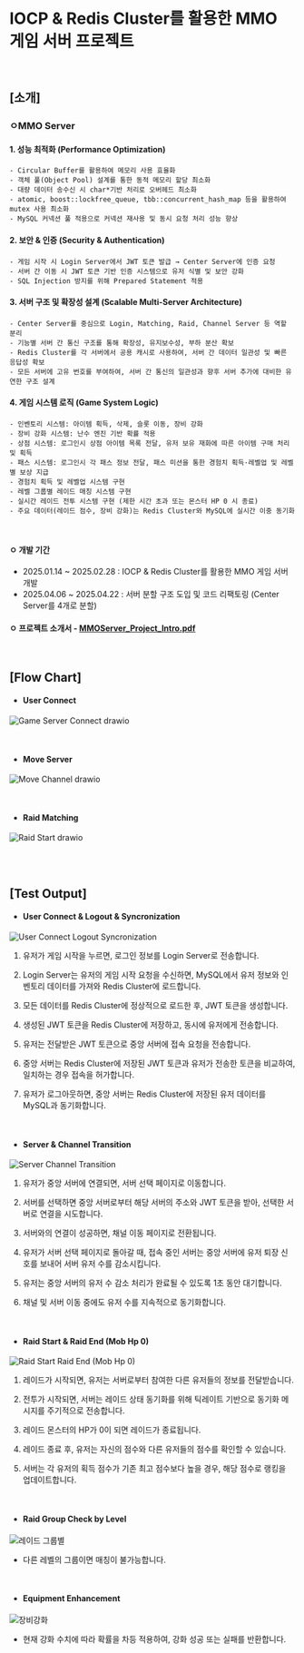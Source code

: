 # IOCP & Redis Cluster를 활용한 MMO 게임 서버 프로젝트

<br>

## [소개]

### ㅇMMO Server
 
  #### 1. 성능 최적화 (Performance Optimization)
    - Circular Buffer를 활용하여 메모리 사용 효율화
    - 객체 풀(Object Pool) 설계를 통한 동적 메모리 할당 최소화
    - 대량 데이터 송수신 시 char*기반 처리로 오버헤드 최소화
    - atomic, boost::lockfree_queue, tbb::concurrent_hash_map 등을 활용하여 mutex 사용 최소화
    - MySQL 커넥션 풀 적용으로 커넥션 재사용 및 동시 요청 처리 성능 향상 

  #### 2. 보안 & 인증 (Security & Authentication)
    - 게임 시작 시 Login Server에서 JWT 토큰 발급 → Center Server에 인증 요청
    - 서버 간 이동 시 JWT 토큰 기반 인증 시스템으로 유저 식별 및 보안 강화
    - SQL Injection 방지를 위해 Prepared Statement 적용

  #### 3. 서버 구조 및 확장성 설계 (Scalable Multi-Server Architecture)
    - Center Server를 중심으로 Login, Matching, Raid, Channel Server 등 역할 분리
    - 기능별 서버 간 통신 구조를 통해 확장성, 유지보수성, 부하 분산 확보
    - Redis Cluster를 각 서버에서 공용 캐시로 사용하여, 서버 간 데이터 일관성 및 빠른 응답성 확보
    - 모든 서버에 고유 번호를 부여하여, 서버 간 통신의 일관성과 향후 서버 추가에 대비한 유연한 구조 설계
    
  #### 4. 게임 시스템 로직 (Game System Logic)
    - 인벤토리 시스템: 아이템 획득, 삭제, 슬롯 이동, 장비 강화
    - 장비 강화 시스템: 난수 엔진 기반 확률 적용
    - 상점 시스템: 로그인시 상점 아이템 목록 전달, 유저 보유 재화에 따른 아이템 구매 처리 및 획득
    - 패스 시스템: 로그인시 각 패스 정보 전달, 패스 미션을 통한 경험치 획득·레벨업 및 레벨별 보상 지급
    - 경험치 획득 및 레벨업 시스템 구현
    - 레벨 그룹별 레이드 매칭 시스템 구현 
    - 실시간 레이드 전투 시스템 구현 (제한 시간 초과 또는 몬스터 HP 0 시 종료)
    - 주요 데이터(레이드 점수, 장비 강화)는 Redis Cluster와 MySQL에 실시간 이중 동기화 

<br> 

#### ㅇ 개발 기간 
- 2025.01.14 ~ 2025.02.28 : IOCP & Redis Cluster를 활용한 MMO 게임 서버 개발  
- 2025.04.06 ~ 2025.04.22 : 서버 분할 구조 도입 및 코드 리팩토링 (Center Server를 4개로 분할)

#### ㅇ 프로젝트 소개서 - [MMOServer_Project_Intro.pdf](https://github.com/user-attachments/files/21754065/MMOServer_Project_Intro.pdf)



<br>  

## [Flow Chart]


- #### User Connect
![Game Server Connect drawio](https://github.com/user-attachments/assets/efa77c95-aed4-487f-9d56-eb2d21af1d27)

<br>

- #### Move Server
![Move Channel drawio](https://github.com/user-attachments/assets/ab0ea345-f916-4371-a4da-82483e784ca8)

<br>

- #### Raid Matching
![Raid Start drawio](https://github.com/user-attachments/assets/f767bc79-8db3-4c6e-820b-d6b9a1d119b7)


<br>
<br>

## [Test Output]
- #### User Connect & Logout & Syncronization
![User Connect   Logout   Syncronization](https://github.com/user-attachments/assets/97c207a0-864a-4b1a-8206-8164c79321bc)


1. 유저가 게임 시작을 누르면, 로그인 정보를 Login Server로 전송합니다.
   
2. Login Server는 유저의 게임 시작 요청을 수신하면, MySQL에서 유저 정보와 인벤토리 데이터를 가져와 Redis Cluster에 로드합니다.

3. 모든 데이터를 Redis Cluster에 정상적으로 로드한 후, JWT 토큰을 생성합니다.

4. 생성된 JWT 토큰을 Redis Cluster에 저장하고, 동시에 유저에게 전송합니다.

5. 유저는 전달받은 JWT 토큰으로 중앙 서버에 접속 요청을 전송합니다.

6. 중앙 서버는 Redis Cluster에 저장된 JWT 토큰과 유저가 전송한 토큰을 비교하여, 일치하는 경우 접속을 허가합니다.

7. 유저가 로그아웃하면, 중앙 서버는 Redis Cluster에 저장된 유저 데이터를 MySQL과 동기화합니다.

<br> 

- #### Server & Channel Transition
![Server   Channel Transition](https://github.com/user-attachments/assets/66656260-fbaf-419b-b0e0-f1f23bda2f88)


1. 유저가 중앙 서버에 연결되면, 서버 선택 페이지로 이동합니다.

2. 서버를 선택하면 중앙 서버로부터 해당 서버의 주소와 JWT 토큰을 받아, 선택한 서버로 연결을 시도합니다.

3. 서버와의 연결이 성공하면, 채널 이동 페이지로 전환됩니다.

4. 유저가 서버 선택 페이지로 돌아갈 때, 접속 중인 서버는 중앙 서버에 유저 퇴장 신호를 보내어 서버 유저 수를 감소시킵니다.
 
5. 유저는 중앙 서버의 유저 수 감소 처리가 완료될 수 있도록 1초 동안 대기합니다.

6. 채널 및 서버 이동 중에도 유저 수를 지속적으로 동기화합니다.

<br> 

- #### Raid Start & Raid End (Mob Hp 0)
![Raid Start   Raid End (Mob Hp 0)](https://github.com/user-attachments/assets/e2c99091-fabb-4900-b39a-fbed30f885d6)

1. 레이드가 시작되면, 유저는 서버로부터 참여한 다른 유저들의 정보를 전달받습니다.

2. 전투가 시작되면, 서버는 레이드 상태 동기화를 위해 틱레이트 기반으로 동기화 메시지를 주기적으로 전송합니다.

3. 레이드 몬스터의 HP가 0이 되면 레이드가 종료됩니다.

4. 레이드 종료 후, 유저는 자신의 점수와 다른 유저들의 점수를 확인할 수 있습니다.

5. 서버는 각 유저의 획득 점수가 기존 최고 점수보다 높을 경우, 해당 점수로 랭킹을 업데이트합니다.

<br>

- #### Raid Group Check by Level
![레이드 그룹별](https://github.com/user-attachments/assets/803de230-8b49-434c-9746-e3d4f310c9f9)


- 다른 레벨의 그룹이면 매칭이 불가능합니다.

<br>

- #### Equipment Enhancement
![장비강화](https://github.com/user-attachments/assets/3dc8088e-f5b7-47d5-bef0-d6fe364b13a1)

- 현재 강화 수치에 따라 확률을 차등 적용하여, 강화 성공 또는 실패를 반환합니다.



